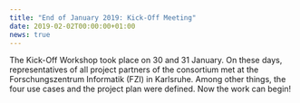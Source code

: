 ```yaml
---
title: "End of January 2019: Kick-Off Meeting"
date: 2019-02-02T00:00:00+01:00
news: true
---
```

The Kick-Off Workshop took place on 30 and 31 January. On these days, representatives of all
project partners of the consortium met at the Forschungszentrum Informatik (FZI) in Karlsruhe.
Among other things, the four use cases and the project plan were defined.
Now the work can begin!

